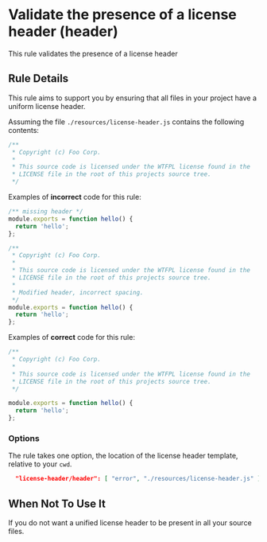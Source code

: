 # Validate the presence of a license header (header)

This rule validates the presence of a license header


## Rule Details

This rule aims to support you by ensuring that all files in your project
have a uniform license header.

Assuming the file `./resources/license-header.js` contains the following contents:

```javascript
/**
 * Copyright (c) Foo Corp.
 *
 * This source code is licensed under the WTFPL license found in the
 * LICENSE file in the root of this projects source tree.
 */

```

Examples of **incorrect** code for this rule:


```js
/** missing header */
module.exports = function hello() {
  return 'hello';
};
```

```js
/**
 * Copyright (c) Foo Corp.
 *
 * This source code is licensed under the WTFPL license found in the
 * LICENSE file in the root of this projects source tree.
 *
 * Modified header, incorrect spacing.
 */
module.exports = function hello() {
  return 'hello';
};
```

Examples of **correct** code for this rule:

```js
/**
 * Copyright (c) Foo Corp.
 *
 * This source code is licensed under the WTFPL license found in the
 * LICENSE file in the root of this projects source tree.
 */

module.exports = function hello() {
  return 'hello';
};
```

### Options

The rule takes one option, the location of the license header template, relative to your `cwd`.

```json
  "license-header/header": [ "error", "./resources/license-header.js" ]
```


## When Not To Use It

If you do not want a unified license header to be present in all your source files.